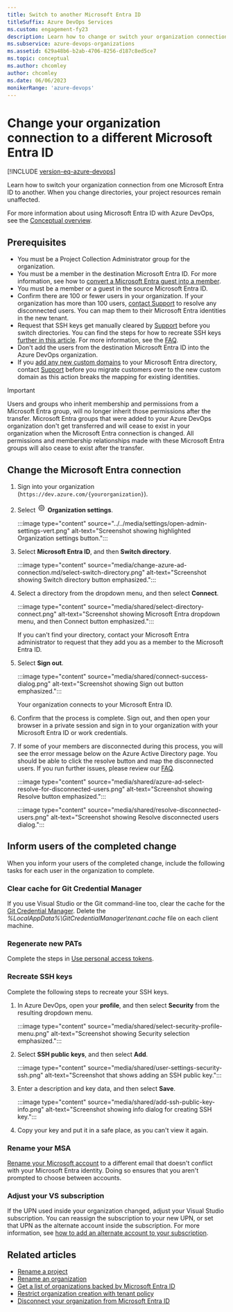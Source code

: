 ```yaml
---
title: Switch to another Microsoft Entra ID
titleSuffix: Azure DevOps Services
ms.custom: engagement-fy23
description: Learn how to change or switch your organization connection to a different Microsoft Entra ID.
ms.subservice: azure-devops-organizations
ms.assetid: 629a48b6-b2ab-4706-8256-d187c8ed5ce7
ms.topic: conceptual
ms.author: chcomley
author: chcomley
ms.date: 06/06/2023
monikerRange: 'azure-devops'
---
```


# Change your organization connection to a different Microsoft Entra ID

[!INCLUDE [version-eq-azure-devops](../../includes/version-eq-azure-devops.md)]

Learn how to switch your organization connection from one Microsoft Entra ID to another. When you change directories, your project resources remain unaffected.

For more information about using Microsoft Entra ID with Azure DevOps, see the [Conceptual overview](access-with-azure-ad.md).

## Prerequisites

- You must be a Project Collection Administrator group for the organization.
- You must be a member in the destination Microsoft Entra ID. For more information, see how to [convert a Microsoft Entra guest into a member](faq-azure-access.yml).
- You must be a member or a guest in the source Microsoft Entra ID.
- Confirm there are 100 or fewer users in your organization. If your organization has more than 100 users, [contact Support](https://azure.microsoft.com/support/devops/) to resolve any disconnected users. You can map them to their Microsoft Entra identities in the new tenant.
- Request that SSH keys get manually cleared by [Support](https://azure.microsoft.com/support/devops/) before you switch directories. You can find the steps for how to recreate SSH keys [further in this article](#inform-users-of-the-completed-change). For more information, see the [FAQ](faq-azure-access.yml).
- Don't add the users from the destination Microsoft Entra ID into the Azure DevOps organization.
- If you [add any new custom domains](/azure/active-directory/fundamentals/add-custom-domain) to your Microsoft Entra directory, contact [Support](https://azure.microsoft.com/support/devops/) before you migrate customers over to the new custom domain as this action breaks the mapping for existing identities. 

> [!IMPORTANT]
> Users and groups who inherit membership and permissions from a Microsoft Entra group, will no longer inherit those permissions after the transfer. Microsoft Entra groups that were added to your Azure DevOps organization don't get transferred and will cease to exist in your organization when the Microsoft Entra connection is changed. All permissions and membership relationships made with these Microsoft Entra groups will also cease to exist after the transfer.
          

<a name='change-the-azure-ad-connection'></a>

## Change the Microsoft Entra connection

1. Sign into your organization (```https://dev.azure.com/{yourorganization}```).

2. Select ![gear icon](../../media/icons/gear-icon.png) **Organization settings**.

   :::image type="content" source="../../media/settings/open-admin-settings-vert.png" alt-text="Screenshot showing highlighted Organization settings button.":::

3. Select **Microsoft Entra ID**, and then **Switch directory**.

   :::image type="content" source="media/change-azure-ad-connection.md/select-switch-directory.png" alt-text="Screenshot showing Switch directory button emphasized.":::

4. Select a directory from the dropdown menu, and then select **Connect**.

   :::image type="content" source="media/shared/select-directory-connect.png" alt-text="Screenshot showing Microsoft Entra dropdown menu, and then Connect button emphasized.":::

   If you can't find your directory, contact your Microsoft Entra administrator to request that they add you as a member to the Microsoft Entra ID.

5. Select **Sign out**.

   :::image type="content" source="media/shared/connect-success-dialog.png" alt-text="Screenshot showing Sign out button emphasized.":::

    Your organization connects to your Microsoft Entra ID.

6. Confirm that the process is complete. Sign out, and then open your browser in a private session and sign in to your organization with your Microsoft Entra ID or work credentials.

7. If some of your members are disconnected during this process, you will see the error message below on the Azure Active Directory page. You should be able to click the resolve button and map the disconnected users. If you run further issues, please review our [FAQ](./faq-azure-access.yml#users-disconnected-after-tenant-switch).

   :::image type="content" source="media/shared/azure-ad-select-resolve-for-disconnected-users.png" alt-text="Screenshot showing Resolve button emphasized.":::

   :::image type="content" source="media/shared/resolve-disconnected-users.png" alt-text="Screenshot showing Resolve disconnected users dialog.":::

## Inform users of the completed change

When you inform your users of the completed change, include the following tasks for each user in the organization to complete.

### Clear cache for Git Credential Manager

If you use Visual Studio or the Git command-line too, clear the cache for the [Git Credential Manager](https://github.com/Microsoft/Git-Credential-Manager-for-Windows/blob/master/Docs/Faq.md#q-why-is-gitexe-failing-to-authenticate-after-linkingunlinking-your-visual-studio-team-services-organization-from-azure-active-directory). Delete the *%LocalAppData%\GitCredentialManager\tenant.cache* file on each client machine.

### Regenerate new PATs

Complete the steps in [Use personal access tokens](use-personal-access-tokens-to-authenticate.md).

### Recreate SSH keys

Complete the following steps to recreate your SSH keys.

1. In Azure DevOps, open your **profile**, and then select **Security** from the resulting dropdown menu.

   :::image type="content" source="media/shared/select-security-profile-menu.png" alt-text="Screenshot showing Security selection emphasized.":::

2. Select **SSH public keys**, and then select **Add**.

   :::image type="content" source="media/shared/user-settings-security-ssh.png" alt-text="Screenshot that shows adding an SSH public key.":::

3. Enter a description and key data, and then select **Save**.

   :::image type="content" source="media/shared/add-ssh-public-key-info.png" alt-text="Screenshot showing info dialog for creating SSH key.":::

4. Copy your key and put it in a safe place, as you can't view it again.

### Rename your MSA

[Rename your Microsoft account](https://support.microsoft.com/help/11545/microsoft-account-rename-your-personal-account) to a different email that doesn't conflict with your Microsoft Entra identity. Doing so ensures that you aren't prompted to choose between accounts.

### Adjust your VS subscription

If the UPN used inside your organization changed, adjust your Visual Studio subscription. You can reassign the subscription to your new UPN, or set that UPN as the alternate account inside the subscription. For more information, see [how to add an alternate account to your subscription](/visualstudio/subscriptions/vs-alternate-identity#add-an-alternate-account-to-your-subscription).

## Related articles

- [Rename a project](../projects/rename-project.md)
- [Rename an organization](rename-organization.md)
- [Get a list of organizations backed by Microsoft Entra ID](get-list-of-organizations-connected-to-azure-active-directory.md)
- [Restrict organization creation with tenant policy](azure-ad-tenant-policy-restrict-org-creation.md)
- [Disconnect your organization from Microsoft Entra ID](disconnect-organization-from-azure-ad.md)
